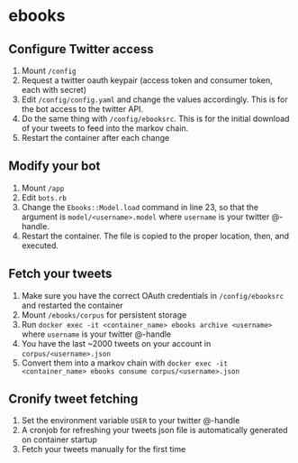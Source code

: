 ebooks
======

Configure Twitter access
------------------------
1. Mount `/config`
2. Request a twitter oauth keypair (access token and consumer token, each with secret)
3. Edit `/config/config.yaml` and change the values accordingly. This is for the bot access to the twitter API.
4. Do the same thing with `/config/ebooksrc`. This is for the initial download of your tweets to feed into the markov chain.
5. Restart the container after each change

Modify your bot
---------------
1. Mount `/app`
2. Edit `bots.rb`
3. Change the `Ebooks::Model.load` command in line 23, so that the argument is `model/<username>.model` where `username` is your twitter @-handle.
4. Restart the container. The file is copied to the proper location, then, and executed.

Fetch your tweets
-----------------
1. Make sure you have the correct OAuth credentials in `/config/ebooksrc` and restarted the container
2. Mount `/ebooks/corpus` for persistent storage
3. Run `docker exec -it <container_name> ebooks archive <username>` where `username` is your twitter @-handle
4. You have the last ~2000 tweets on your account in `corpus/<username>.json`
5. Convert them into a markov chain with `docker exec -it <container_name> ebooks consume corpus/<username>.json`

Cronify tweet fetching
----------------------
1. Set the environment variable `USER` to your twitter @-handle
2. A cronjob for refreshing your tweets json file is automatically generated on container startup
3. Fetch your tweets manually for the first time